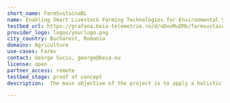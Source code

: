 ```yaml
---
short_name: FarmSustainaBL
name: Enabling Smart Livestock Farming Technologies for Environmental Sustainability using Blockchain
testbed_url: https://grafana.beia-telemetrie.ro/d/nDovMuEMk/farmsustainbl-milanovici-cattle-farm-data?orgId=17&from=1670232725012&to=1670243525012
provider_logo: logos/yourlogo.png
city_country: Bucharest, Romania
domains: Agriculture
use-cases: Farms
contact: George Suciu, george@beia.eu
license: open
partner_access: remote
testbed_stage: proof of concept
description:  The main objective of the project is to apply a holistic approach for decreasing the GHG emissions derived from intensive livestock farming by optimizing the livestock production. 

---
```

